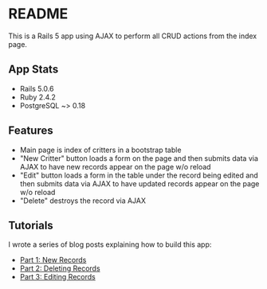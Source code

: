 # README

This is a Rails 5 app using AJAX to perform all CRUD actions from the index page.

## App Stats

- Rails 5.0.6
- Ruby 2.4.2
- PostgreSQL ~> 0.18

## Features

- Main page is index of critters in a bootstrap table
- "New Critter" button loads a form on the page and then submits data via AJAX to have new records appear on the page w/o reload
- "Edit" button loads a form in the table under the record being edited and then submits data via AJAX to have updated records appear on the page w/o reload
- "Delete" destroys the record via AJAX

## Tutorials

I wrote a series of blog posts explaining how to build this app:

- [Part 1: New Records](http://lortza.github.io/2018/03/09/single-page-crud-p1.html)
- [Part 2: Deleting Records](http://lortza.github.io/2018/03/16/single-page-crud-p2.html)
- [Part 3: Editing Records](http://lortza.github.io/2018/03/23/single-page-crud-p3.html)
